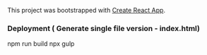 This project was bootstrapped with [Create React App](https://github.com/facebook/create-react-app).

### Deployment ( Generate single file version - index.html)
npm run build
npx gulp  
